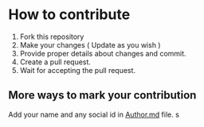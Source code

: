 # How to contribute

1. Fork this repository
2. Make your changes ( Update as you wish )
3. Provide proper details about changes and commit.
4. Create a pull request.
5. Wait for accepting the pull request.

## More ways to mark your contribution
Add your name and any social id in [Author.md](./Authors.md) file.
s
